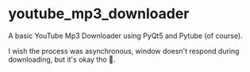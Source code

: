 # youtube_mp3_downloader
A basic YouTube Mp3 Downloader using PyQt5 and Pytube (of course).

I wish the process was asynchronous, window doesn't respond during downloading, but it's okay tho 🥴.
